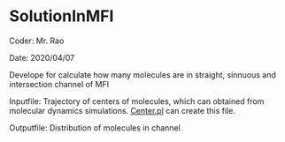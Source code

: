 # SolutionInMFI
Coder: Mr. Rao

Date: 2020/04/07

Develope for calculate how many molecules are in straight, sinnuous and intersection channel of MFI

Inputfile: Trajectory of centers of molecules, which can obtained from molecular dynamics simulations. [Center.pl](https://github.com/WineChrao/Materials-Studio-script/blob/master/Center.pl) can create this file.


Outputfile: Distribution of molecules in channel

